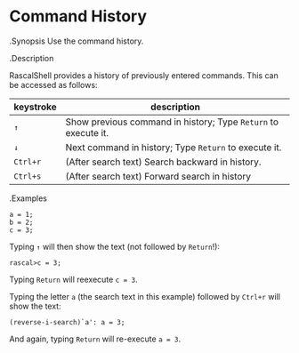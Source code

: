 # Command History

.Synopsis
Use the command history.

.Description

RascalShell provides a history of previously entered commands. This can be accessed as follows:

|keystroke | description|
| ---- | ---- |
| `↑`| Show previous command in history; Type `Return` to execute it. |
| `↓` | Next command in history; Type `Return` to execute it. |
| `Ctrl+r`       |(After search text) Search backward in history. |
| `Ctrl+s`       | (After search text) Forward search in history |

.Examples

```rascal-shell
a = 1;
b = 2;
c = 3;
```
Typing `↑` will then show the text (not followed by `Return`!):

```rascal
rascal>c = 3;
```
Typing `Return` will reexecute `c = 3`.

Typing the letter `a` (the search text in this example) followed by `Ctrl+r` will show the text:

```rascal
(reverse-i-search)`a': a = 3;
```
And again, typing `Return` will re-execute `a = 3`.
